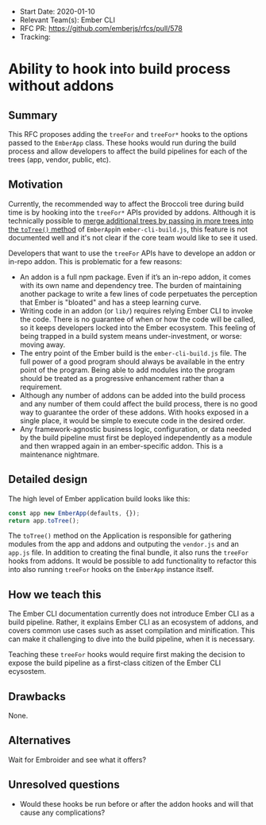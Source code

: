 - Start Date: 2020-01-10
- Relevant Team(s): Ember CLI
- RFC PR: https://github.com/emberjs/rfcs/pull/578
- Tracking:

# Ability to hook into build process without addons

## Summary

This RFC proposes adding the `treeFor` and `treeFor*` hooks to the options passed to the `EmberApp` class.
These hooks would run during the build process and allow developers to affect the build
pipelines for each of the trees (app, vendor, public, etc).

## Motivation

Currently, the recommended way to affect the Broccoli tree during build time is by hooking into
the `treeFor*` APIs provided by addons. Although it is technically possible to [merge additional
trees by passing in more trees into the `toTree()` method][1] of `EmberApp`in `ember-cli-build.js`,
this feature is not documented well and it's not clear if the core team would like to see it used.

[1]: https://github.com/ember-cli/ember-cli/blob/v3.15.1/lib/broccoli/ember-app.js#L1791-L1799

Developers that want to use the `treeFor` APIs have to develope an addon or in-repo addon.
This is problematic for a few reasons:

- An addon is a full npm package. Even if it’s an in-repo addon, it comes with its own name and
dependency tree. The burden of maintaining another package to write a few lines
of code perpetuates the perception that Ember is "bloated" and has a steep learning curve.
- Writing code in an addon (or `lib/`) requires relying Ember CLI to invoke the code. There is no
guarantee of when or how the code will be called, so it keeps developers locked into the Ember
ecosystem. This feeling of being trapped in a build system means under-investment,
or worse: moving away.
- The entry point of the Ember build is the `ember-cli-build.js` file. The full power of a good
program should always be available in the entry point of the program. Being able to add modules
into the program should be treated as a progressive enhancement rather than a requirement.
- Although any number of addons can be added into the build process and any number of them could
affect the build process, there is no good way to guarantee the order of these addons. With hooks
exposed in a single place, it would be simple to execute code in the desired order.
- Any framework-agnostic business logic, configuration, or data needed by the build pipeline
must first be deployed independently as a module and then wrapped again in an ember-specific addon. This is a maintenance nightmare.

## Detailed design

The high level of Ember application build looks like this:

```js
const app new EmberApp(defaults, {});
return app.toTree();
```

The `toTree()` method on the Application is responsible for gathering modules from the app
and addons and outputing the `vendor.js` and an `app.js` file. In addition to creating the final bundle,
it also runs the `treeFor` hooks from addons. It would be possible to add functionality to refactor
this into also running `treeFor` hooks on the `EmberApp` instance itself.

## How we teach this

The Ember CLI documentation currently does not introduce Ember CLI as a build pipeline. Rather,
it explains Ember CLI as an ecosystem of addons, and covers common use cases such as asset compilation
and minification. This can make it challenging to dive into the build pipeline, when it is necessary.

Teaching these `treeFor` hooks would require first making the decision to expose the build pipeline
as a first-class citizen of the Ember CLI ecysostem.

## Drawbacks

None.

## Alternatives

Wait for Embroider and see what it offers?

## Unresolved questions

- Would these hooks be run before or after the addon hooks and will that cause any complications?
